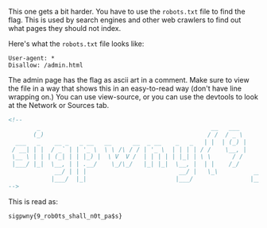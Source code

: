 This one gets a bit harder. You have to use the `robots.txt` file to find the flag. This is used by search engines and other web crawlers to find out what pages they should not index.

Here's what the `robots.txt` file looks like:

```
User-agent: *
Disallow: /admin.html
```

The admin page has the flag as ascii art in a comment. Make sure to view the file in a way that shows this in an easy-to-read way (don't have line wrapping on.) You can use view-source, or you can use the devtools to look at the Network or Sources tab.

```html
<!--
        _                                                __   ___                            _        ___    _                          _               _   _                     ___    _                               _         __   
       (_)                                              / /  / _ \                          | |      / _ \  | |                        | |             | | | |                   / _ \  | |                             | |        \ \  
  ___   _    __ _   _ __   __      __  _ __    _   _   | |  | (_) |           _ __    ___   | |__   | | | | | |_   ___            ___  | |__     __ _  | | | |           _ __   | | | | | |_            _ __     __ _  / __)  ___   | | 
 / __| | |  / _` | | '_ \  \ \ /\ / / | '_ \  | | | | / /    \__, |          | '__|  / _ \  | '_ \  | | | | | __| / __|          / __| | '_ \   / _` | | | | |          | '_ \  | | | | | __|          | '_ \   / _` | \__ \ / __|   \ \
 \__ \ | | | (_| | | |_) |  \ V  V /  | | | | | |_| | \ \      / /           | |    | (_) | | |_) | | |_| | | |_  \__ \          \__ \ | | | | | (_| | | | | |          | | | | | |_| | | |_           | |_) | | (_| | (   / \__ \   / /
 |___/ |_|  \__, | | .__/    \_/\_/   |_| |_|  \__, |  | |    /_/            |_|     \___/  |_.__/   \___/   \__| |___/          |___/ |_| |_|  \__,_| |_| |_|          |_| |_|  \___/   \__|          | .__/   \__,_|  |_|  |___/  | | 
             __/ | | |                          __/ |   \_\          ______                                              ______                                 ______                         ______  | |                         /_/  
            |___/  |_|                         |___/                |______|                                            |______|                               |______|                       |______| |_|                               
-->
```

This is read as:

```
sigpwny{9_rob0ts_shall_n0t_pa$s}
```
